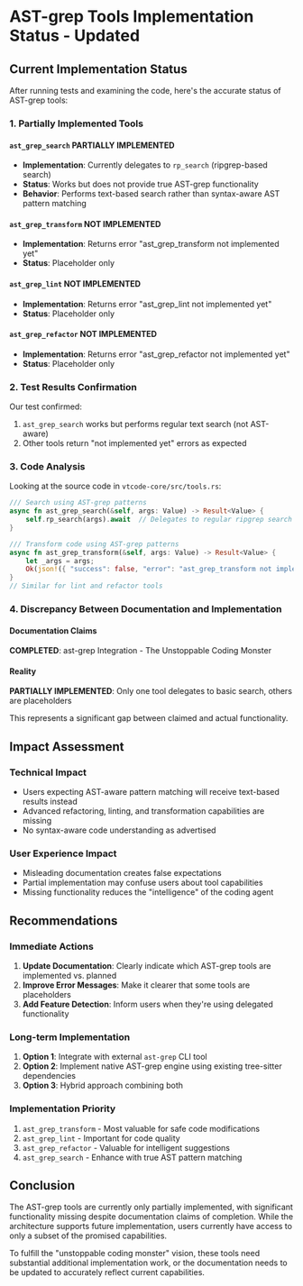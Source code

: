 # AST-grep Tools Implementation Status - Updated

## Current Implementation Status

After running tests and examining the code, here's the accurate status of AST-grep tools:

### 1. Partially Implemented Tools

#### `ast_grep_search` PARTIALLY IMPLEMENTED
- **Implementation**: Currently delegates to `rp_search` (ripgrep-based search)
- **Status**: Works but does not provide true AST-grep functionality
- **Behavior**: Performs text-based search rather than syntax-aware AST pattern matching

#### `ast_grep_transform` NOT IMPLEMENTED
- **Implementation**: Returns error "ast_grep_transform not implemented yet"
- **Status**: Placeholder only

#### `ast_grep_lint` NOT IMPLEMENTED
- **Implementation**: Returns error "ast_grep_lint not implemented yet"
- **Status**: Placeholder only

#### `ast_grep_refactor` NOT IMPLEMENTED
- **Implementation**: Returns error "ast_grep_refactor not implemented yet"
- **Status**: Placeholder only

### 2. Test Results Confirmation

Our test confirmed:
1. `ast_grep_search` works but performs regular text search (not AST-aware)
2. Other tools return "not implemented yet" errors as expected

### 3. Code Analysis

Looking at the source code in `vtcode-core/src/tools.rs`:
```rust
/// Search using AST-grep patterns
async fn ast_grep_search(&self, args: Value) -> Result<Value> {
    self.rp_search(args).await  // Delegates to regular ripgrep search
}

/// Transform code using AST-grep patterns
async fn ast_grep_transform(&self, args: Value) -> Result<Value> {
    let _args = args;
    Ok(json!({ "success": false, "error": "ast_grep_transform not implemented yet" }))
}
// Similar for lint and refactor tools
```

### 4. Discrepancy Between Documentation and Implementation

#### Documentation Claims
**COMPLETED**: ast-grep Integration - The Unstoppable Coding Monster

#### Reality
**PARTIALLY IMPLEMENTED**: Only one tool delegates to basic search, others are placeholders

This represents a significant gap between claimed and actual functionality.

## Impact Assessment

### Technical Impact
- Users expecting AST-aware pattern matching will receive text-based results instead
- Advanced refactoring, linting, and transformation capabilities are missing
- No syntax-aware code understanding as advertised

### User Experience Impact
- Misleading documentation creates false expectations
- Partial implementation may confuse users about tool capabilities
- Missing functionality reduces the "intelligence" of the coding agent

## Recommendations

### Immediate Actions
1. **Update Documentation**: Clearly indicate which AST-grep tools are implemented vs. planned
2. **Improve Error Messages**: Make it clearer that some tools are placeholders
3. **Add Feature Detection**: Inform users when they're using delegated functionality

### Long-term Implementation
1. **Option 1**: Integrate with external `ast-grep` CLI tool
2. **Option 2**: Implement native AST-grep engine using existing tree-sitter dependencies
3. **Option 3**: Hybrid approach combining both

### Implementation Priority
1. `ast_grep_transform` - Most valuable for safe code modifications
2. `ast_grep_lint` - Important for code quality
3. `ast_grep_refactor` - Valuable for intelligent suggestions
4. `ast_grep_search` - Enhance with true AST pattern matching

## Conclusion

The AST-grep tools are currently only partially implemented, with significant functionality missing despite documentation claims of completion. While the architecture supports future implementation, users currently have access to only a subset of the promised capabilities.

To fulfill the "unstoppable coding monster" vision, these tools need substantial additional implementation work, or the documentation needs to be updated to accurately reflect current capabilities.